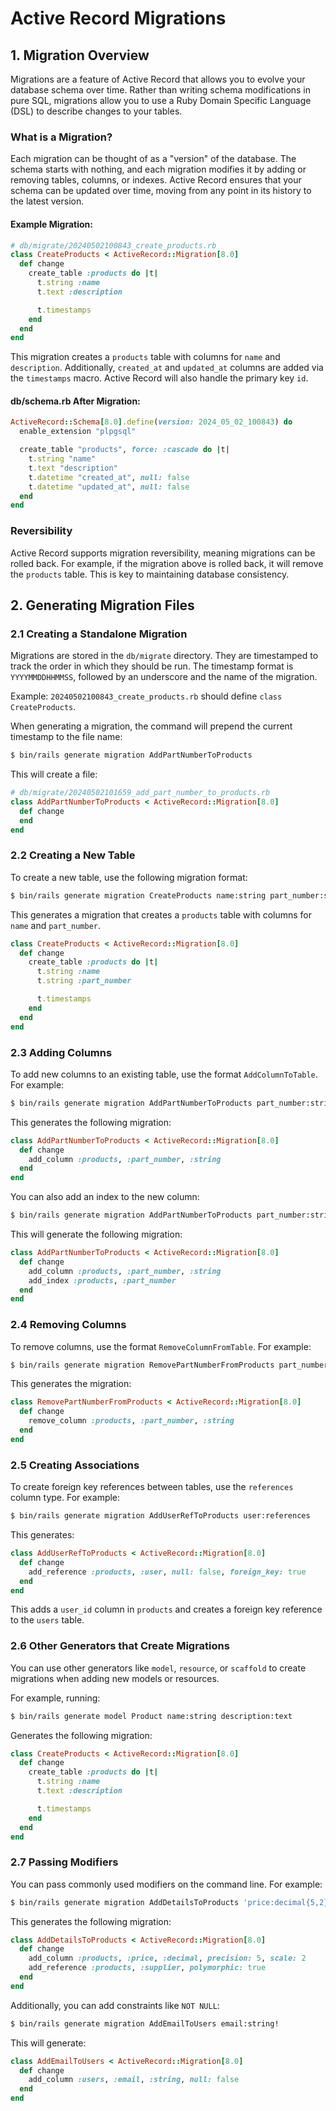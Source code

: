 # Active Record Migrations

## 1. Migration Overview

Migrations are a feature of Active Record that allows you to evolve your database schema over time. Rather than writing schema modifications in pure SQL, migrations allow you to use a Ruby Domain Specific Language (DSL) to describe changes to your tables.

### What is a Migration?
Each migration can be thought of as a "version" of the database. The schema starts with nothing, and each migration modifies it by adding or removing tables, columns, or indexes. Active Record ensures that your schema can be updated over time, moving from any point in its history to the latest version.

#### Example Migration:

```ruby
# db/migrate/20240502100843_create_products.rb
class CreateProducts < ActiveRecord::Migration[8.0]
  def change
    create_table :products do |t|
      t.string :name
      t.text :description

      t.timestamps
    end
  end
end
```

This migration creates a `products` table with columns for `name` and `description`. Additionally, `created_at` and `updated_at` columns are added via the `timestamps` macro. Active Record will also handle the primary key `id`.

#### db/schema.rb After Migration:

```ruby
ActiveRecord::Schema[8.0].define(version: 2024_05_02_100843) do
  enable_extension "plpgsql"

  create_table "products", force: :cascade do |t|
    t.string "name"
    t.text "description"
    t.datetime "created_at", null: false
    t.datetime "updated_at", null: false
  end
end
```

### Reversibility
Active Record supports migration reversibility, meaning migrations can be rolled back. For example, if the migration above is rolled back, it will remove the `products` table. This is key to maintaining database consistency.


## 2. Generating Migration Files

### 2.1 Creating a Standalone Migration
Migrations are stored in the `db/migrate` directory. They are timestamped to track the order in which they should be run. The timestamp format is `YYYYMMDDHHMMSS`, followed by an underscore and the name of the migration.

Example: `20240502100843_create_products.rb` should define `class CreateProducts`.

When generating a migration, the command will prepend the current timestamp to the file name:

```bash
$ bin/rails generate migration AddPartNumberToProducts
```

This will create a file:

```ruby
# db/migrate/20240502101659_add_part_number_to_products.rb
class AddPartNumberToProducts < ActiveRecord::Migration[8.0]
  def change
  end
end
```

### 2.2 Creating a New Table
To create a new table, use the following migration format:

```bash
$ bin/rails generate migration CreateProducts name:string part_number:string
```

This generates a migration that creates a `products` table with columns for `name` and `part_number`.

```ruby
class CreateProducts < ActiveRecord::Migration[8.0]
  def change
    create_table :products do |t|
      t.string :name
      t.string :part_number

      t.timestamps
    end
  end
end
```

### 2.3 Adding Columns
To add new columns to an existing table, use the format `AddColumnToTable`. For example:

```bash
$ bin/rails generate migration AddPartNumberToProducts part_number:string
```

This generates the following migration:

```ruby
class AddPartNumberToProducts < ActiveRecord::Migration[8.0]
  def change
    add_column :products, :part_number, :string
  end
end
```

You can also add an index to the new column:

```bash
$ bin/rails generate migration AddPartNumberToProducts part_number:string:index
```

This will generate the following migration:

```ruby
class AddPartNumberToProducts < ActiveRecord::Migration[8.0]
  def change
    add_column :products, :part_number, :string
    add_index :products, :part_number
  end
end
```

### 2.4 Removing Columns
To remove columns, use the format `RemoveColumnFromTable`. For example:

```bash
$ bin/rails generate migration RemovePartNumberFromProducts part_number:string
```

This generates the migration:

```ruby
class RemovePartNumberFromProducts < ActiveRecord::Migration[8.0]
  def change
    remove_column :products, :part_number, :string
  end
end
```

### 2.5 Creating Associations
To create foreign key references between tables, use the `references` column type. For example:

```bash
$ bin/rails generate migration AddUserRefToProducts user:references
```

This generates:

```ruby
class AddUserRefToProducts < ActiveRecord::Migration[8.0]
  def change
    add_reference :products, :user, null: false, foreign_key: true
  end
end
```

This adds a `user_id` column in `products` and creates a foreign key reference to the `users` table.

### 2.6 Other Generators that Create Migrations
You can use other generators like `model`, `resource`, or `scaffold` to create migrations when adding new models or resources.

For example, running:

```bash
$ bin/rails generate model Product name:string description:text
```

Generates the following migration:

```ruby
class CreateProducts < ActiveRecord::Migration[8.0]
  def change
    create_table :products do |t|
      t.string :name
      t.text :description

      t.timestamps
    end
  end
end
```

### 2.7 Passing Modifiers
You can pass commonly used modifiers on the command line. For example:

```bash
$ bin/rails generate migration AddDetailsToProducts 'price:decimal{5,2}' supplier:references{polymorphic}
```

This generates the following migration:

```ruby
class AddDetailsToProducts < ActiveRecord::Migration[8.0]
  def change
    add_column :products, :price, :decimal, precision: 5, scale: 2
    add_reference :products, :supplier, polymorphic: true
  end
end
```

Additionally, you can add constraints like `NOT NULL`:

```bash
$ bin/rails generate migration AddEmailToUsers email:string!
```

This will generate:

```ruby
class AddEmailToUsers < ActiveRecord::Migration[8.0]
  def change
    add_column :users, :email, :string, null: false
  end
end
```